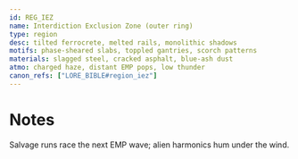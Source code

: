 ```yaml
---
id: REG_IEZ
name: Interdiction Exclusion Zone (outer ring)
type: region
desc: tilted ferrocrete, melted rails, monolithic shadows
motifs: phase-sheared slabs, toppled gantries, scorch patterns
materials: slagged steel, cracked asphalt, blue-ash dust
atmo: charged haze, distant EMP pops, low thunder
canon_refs: ["LORE_BIBLE#region_iez"]
---
```


# Notes

Salvage runs race the next EMP wave; alien harmonics hum under the wind.

